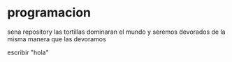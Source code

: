 # programacion
sena repository
las tortillas dominaran el mundo y seremos devorados de la misma manera que las devoramos

escribir "hola"
